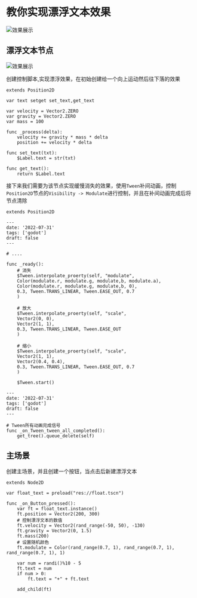 # 教你实现漂浮文本效果

<img data-id="20240608184056" src="https://cdn.ipfsscan.io/weibo/large/005ZoLfCgy1hqi4u88cw1j30jg0bemxg.jpg" alt="效果展示" />

## 漂浮文本节点

<img data-id="20240608184114" src="https://cdn.ipfsscan.io/weibo/large/005ZoLfCgy1hqi4ujio6zj309c052mxe.jpg" alt="效果展示" />

创建控制脚本,实现漂浮效果，在初始创建给一个向上运动然后往下落的效果

```godot
extends Position2D

var text setget set_text,get_text

var velocity = Vector2.ZERO
var gravity = Vector2.ZERO
var mass = 100

func _process(delta):
    velocity += gravity * mass * delta
    position += velocity * delta

func set_text(txt):
    $Label.text = str(txt)

func get_text():
    return $Label.text
```

接下来我们需要为该节点实现缓慢消失的效果，使用`Tween`补间动画，控制`Position2D`节点的`Visibility -> Modulate`进行控制，并且在补间动画完成后将节点清除

```godot
extends Position2D

---
date: '2022-07-31'
tags: ['godot']
draft: false
---

# ....

func _ready():
    # 消失
    $Tween.interpolate_proerty(self, "modulate",
    Color(modulate.r, modulate.g, modulate,b, modulate.a),
    Color(modulate.r, modulate.g, modulate,b, 0),
    0.3, Tween.TRANS_LINEAR, Tween.EASE_OUT, 0.7
    )

    # 放大
    $Tween.interpolate_proerty(self, "scale",
    Vector2(0, 0),
    Vector2(1, 1),
    0.3, Tween.TRANS_LINEAR, Tween.EASE_OUT
    )

    # 缩小
    $Tween.interpolate_proerty(self, "scale",
    Vector2(1, 1),
    Vector2(0.4, 0.4),
    0.3, Tween.TRANS_LINEAR, Tween.EASE_OUT, 0.7
    )

    $Tween.start()

---
date: '2022-07-31'
tags: ['godot']
draft: false
---

# Tween所有动画完成信号
func _on_Tween_tween_all_completed():
    get_tree().queue_delete(self)
```

## 主场景

创建主场景，并且创建一个按钮，当点击后新建漂浮文本

```godot
extends Node2D

var float_text = preload("res://float.tscn")

func _on_Button_pressed():
    var ft = float_text.instance()
    ft.position = Vector2(200, 300)
    # 控制漂浮文本的数值
    ft.velocity = Vector2(rand_range(-50, 50), -130)
    ft.gravity = Vector2(0, 1.5)
    ft.mass(200)
    # 设置随机颜色
    ft.modulate = Color(rand_range(0.7, 1), rand_range(0.7, 1), rand_range(0.7, 1), 1)

    var num = randi()%10 - 5
    ft.text = num
    if num > 0:
        ft.text = "+" + ft.text

    add_child(ft)
```
